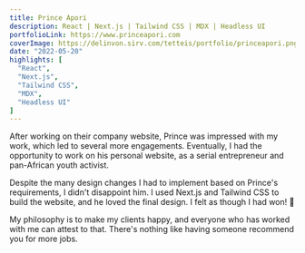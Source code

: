 ```yaml
---
title: Prince Apori
description: React | Next.js | Tailwind CSS | MDX | Headless UI
portfolioLink: https://www.princeapori.com
coverImage: https://delinvon.sirv.com/tetteis/portfolio/princeapori.png
date: "2022-05-20"
highlights: [
  "React",
  "Next.js",
  "Tailwind CSS",
  "MDX",
  "Headless UI"
]
---
```

After working on their company website, Prince was impressed with my work, which led to several more engagements. Eventually, I had the opportunity to work on his personal website, as a serial entrepreneur and pan-African youth activist.

Despite the many design changes I had to implement based on Prince's requirements, I didn't disappoint him. I used Next.js and Tailwind CSS to build the website, and he loved the final design. I felt as though I had won! 🎉

My philosophy is to make my clients happy, and everyone who has worked with me can attest to that. There's nothing like having someone recommend you for more jobs.
